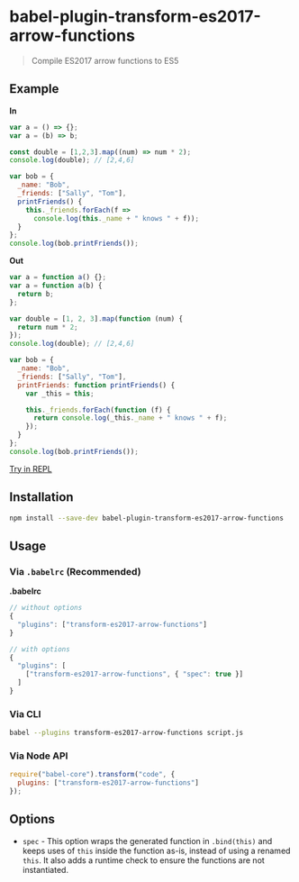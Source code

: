 # babel-plugin-transform-es2017-arrow-functions

> Compile ES2017 arrow functions to ES5

## Example

**In**

```javascript
var a = () => {};
var a = (b) => b;

const double = [1,2,3].map((num) => num * 2);
console.log(double); // [2,4,6]

var bob = {
  _name: "Bob",
  _friends: ["Sally", "Tom"],
  printFriends() {
    this._friends.forEach(f =>
      console.log(this._name + " knows " + f));
  }
};
console.log(bob.printFriends());
```

**Out**

```javascript
var a = function a() {};
var a = function a(b) {
  return b;
};

var double = [1, 2, 3].map(function (num) {
  return num * 2;
});
console.log(double); // [2,4,6]

var bob = {
  _name: "Bob",
  _friends: ["Sally", "Tom"],
  printFriends: function printFriends() {
    var _this = this;

    this._friends.forEach(function (f) {
      return console.log(_this._name + " knows " + f);
    });
  }
};
console.log(bob.printFriends());
```

[Try in REPL](http://babeljs.io/repl/#?evaluate=true&lineWrap=true&presets=es2017%2Ces2017-loose&experimental=false&loose=false&spec=false&code=var%20a%20%3D%20()%20%3D%3E%20%7B%7D%3B%0Avar%20a%20%3D%20(b)%20%3D%3E%20b%3B%0A%0Aconst%20double%20%3D%20%5B1%2C2%2C3%5D.map((num)%20%3D%3E%20num%20*%202)%3B%0Aconsole.log(double)%3B%20%2F%2F%20%5B2%2C4%2C6%5D%0A%0Avar%20bob%20%3D%20%7B%0A%20%20_name%3A%20%22Bob%22%2C%0A%20%20_friends%3A%20%5B%22Sally%22%2C%20%22Tom%22%5D%2C%0A%20%20printFriends()%20%7B%0A%20%20%20%20this._friends.forEach(f%20%3D%3E%0A%20%20%20%20%20%20console.log(this._name%20%2B%20%22%20knows%20%22%20%2B%20f))%3B%0A%20%20%7D%0A%7D%3B%0Aconsole.log(bob.printFriends())%3B&playground=true)

## Installation

```sh
npm install --save-dev babel-plugin-transform-es2017-arrow-functions
```

## Usage

### Via `.babelrc` (Recommended)

**.babelrc**

```js
// without options
{
  "plugins": ["transform-es2017-arrow-functions"]
}

// with options
{
  "plugins": [
    ["transform-es2017-arrow-functions", { "spec": true }]
  ]
}
```

### Via CLI

```sh
babel --plugins transform-es2017-arrow-functions script.js
```

### Via Node API

```javascript
require("babel-core").transform("code", {
  plugins: ["transform-es2017-arrow-functions"]
});
```

## Options

* `spec` - This option wraps the generated function in `.bind(this)` and keeps uses of `this` inside the function as-is, instead of using a renamed `this`. It also adds a runtime check to ensure the functions are not instantiated.

